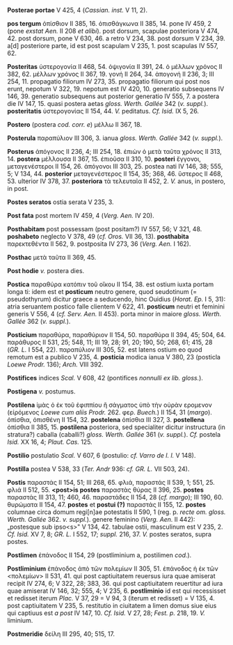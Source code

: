 **Posterae portae** V 425, 4 (*Cassian. inst.* V 11, 2).

**pos tergum** ὀπίσθιον II 385, 16. ὀπισθάγκωνα II 385, 14. pone IV 459,
2 (pone *exstat Aen.* II 208 *et alibi*). post dorsum, scapulae
posteriora V 474, 42. post dorsum, pone V 630, 46. a retro V 234, 38.
post dorsum V 234, 39. a\[d\] posteriore parte, id est post scapulam V
235, 1. post scapulas IV 557, 62.

**Posteritas** ὑστερογονία II 468, 54. ὀψιγονία II 391, 24. ὁ μέλλων
χρόνος II 382, 62. μέλλων χρόνος II 367, 19. γονή II 264, 34. ἀπογονή II
236, 3; III 254, 11. propagatio filiorum IV 273, 35. propagatio filiorum
qui post nos erunt, nepotum V 322, 19. nepotum est IV 420, 10. generatio
subsequens IV 146, 39. generatio subsequens aut posterior generatio IV
555, 7. a postera die IV 147, 15. quasi postera aetas *gloss. Werth.
Gallée* 342 (*v. suppl.*). **posteritatis** ὑστερογονίας II 154, 44.
*V.* peditatus. *Cf. Isid.* IX 5, 26.

**Postero** (postera *cod. corr. e*) μέλλω II 367, 18.

**Posterula** παραπύλιον III 306, 3. ianua *gloss. Werth. Gallée* 342
(*v. suppl.*).

**Posterus** ἀπόγονος II 236, 4; III 254, 18. ἐπιὼν ὁ μετὰ ταῦτα χρόνος
II 313, 14. **postera** μέλλουσα II 367, 15. ἐπιοῦσα II 310, 10.
**posteri** ἔγγονοι, μεταγενέστεροι II 154, 26. ἀπόγονοι III 303, 25.
postea nati IV 146, 38; 555, 5; V 134, 44. **posterior** μεταγενέστερος
II 154, 35; 368, 46. ὕστερος II 468, 53. ulterior IV 378, 37.
**posteriora** τὰ τελευταῖα II 452, 2. *V.* anus, in postero, in post.

**Postes seratos** ostia serata V 235, 3.

**Post fata** post mortem IV 459, 4 (*Verg. Aen.* IV 20).

**Posthabitam** post possessam (post positam?) IV 557, 56; V 321, 48.
**poshabeto** neglecto V 378, 49 (*cf. Oros.* VII 36, 13).
**posthabita** παρεκτεθέντα II 562, 9. postposita IV 273, 36 (*Verg.
Aen.* I 162).

**Posthac** μετὰ ταῦτα II 369, 45.

**Post hodie** *v.* postera dies.

**Postica** παραθύρα κατόπιν τοῦ οἴκου II 154, 38. est ostium iuxta
portam longa ti: idem est et **posticum** neutro genere, quod seudotinum
(= pseudothyrum) dicitur graece a seducendo, hinc Ouidius (*Horat. Ep.*
I 5, 31): atria seruantem postico falle clientem V 622, 41. **posticum**
neutri et feminini generis V 556, 4 (*cf. Serv. Aen.* II 453). porta
minor in maiore *gloss. Werth. Gallée* 362 (*v. suppl.*).

**Posticium** παραθύρα, παραθύριον II 154, 50. παραθύρα II 394, 45; 504,
64. παράθυρος II 531, 25; 548, 11; III 19, 28; 91, 20; 190, 50; 268, 61;
415, 28 (*GR. L.* I 554, 22). παραπύλιον III 305, 52. est latens ostium
eo quod remotum est a publico V 235, 4. **posticia** modica ianua V 380,
23 (posticla *Loewe Prodr.* 136); *Arch.* VIII 392.

**Postifices** indices *Scal.* V 608, 42 (pontifices *nonnulli ex lib.*
*gloss.*).

**Postigena** *v.* postumus.

**Postilena** ἱμὰς ὁ ἐκ τοῦ ἐφιππίου ἢ σάγματος ὑπὸ τὴν οὐρὰν ερομενον
(εἰρόμενος *Loewe cum aliis Prodr.* 262. φερ. *Buech.*) II 154, 31
(*margo*). ὀπίσθια, ὀπισθένη II 154, 32. **postelena** ὀπίσθια III 327, 3.
**postellena** ὀπίσθια II 385, 15. **postilena** posteriora, sed
specialiter dicitur instructura (in stratura?) caballa (caballi?)
*gloss. Werth. Gallée* 361 (*v. suppl.*). *Cf.* postela *Isid.* XX 16,
4; *Plaut. Cas.* 125.

**Postilio** postulatio *Scal.* V 607, 6 (postulio: *cf. Varro de l.
l.* V 148).

**Postilla** postea V 538, 33 (*Ter. Andr* 936: *cf. GR. L.* VII 503,
24).

**Postis** παραστάς II 154, 51; III 268, 65. φλιά, παραστάς II 539, 1;
551, 25. φλιά II 512, 55. **\<post\>is postes** παραστὰς θύρας II 396,
25. **postes** παραστάς III 313, 11; 460, 46. παραστάδες II 154, 28
(*cf. margo*); III 190, 60. θυρώματα II 154, 47. **postes** et
**postui (?)** παραστάς II 155, 12. **postes** columnae circa domum
regi\[n\]ae potestatis II 590, 1 (reg. p. *recte om. gloss. Werth.*
*Gallée* 362. *v. suppl.*). genere feminino (*Verg. Aen.* II 442):
„postesque sub ipso\<s\>" V 134, 42. tabulae ostii, masculinum est V
235, 2. *Cf. Isid.* XV 7, 8; *GR. L.* I 552, 17; *suppl.* 216, 37. *V.*
postes seratos, supra postes.

**Postlimen** ἐπάνοδος II 154, 29 (postliminium a, postilimen *cod.*).

**Postliminium** ἐπάνοδος ἀπὸ τῶν πολεμίων II 305, 51. ἐπάνοδος ἡ ἐκ τῶν
\<πολεμίων\> II 531, 41. qui post captiuitatem reuersus iura quae
amiserat recipit IV 274, 6; V 322, 28; 383, 36. qui post captiuitatem
reuertitur ad iura quae amiserat IV 146, 32; 555, 4; V 235, 6.
**postliminio** id est qui recessisset et redisset iterum *Plac.* V 37,
29 = V 94, 3 (iterum et redisset) = V 135, 4. post captiuitatem V 235,
5. restitutio in ciuitatem a limen domus siue eius qui captiuus est *a
post* IV 147, 10. *Cf. Isid.* V 27, 28; *Fest. p.* 218, 19. *V.*
liminium.

**Postmeridie** δείλη III 295, 40; 515, 17.
